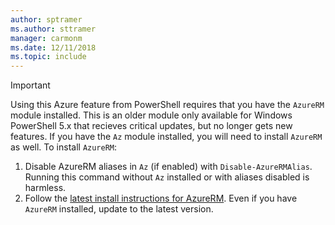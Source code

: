 ```yaml
---
author: sptramer
ms.author: sttramer
manager: carmonm
ms.date: 12/11/2018
ms.topic: include
---
```

> [!IMPORTANT]
>
> Using this Azure feature from PowerShell requires that you have the `AzureRM` module installed. This
> is an older module only available for Windows PowerShell 5.x that recieves critical updates, but no
> longer gets new features. If you have the `Az` module installed, you will need to install `AzureRM`
> as well. To install `AzureRM`:
> 
> 1. Disable AzureRM aliases in `Az` (if enabled) with `Disable-AzureRMAlias`. Running this command without
>    `Az` installed or with aliases disabled is harmless.
> 2. Follow the [latest install instructions for AzureRM](/powershell/azure/azurerm/install-azurerm-ps). Even if you
>    have `AzureRM` installed, update to the latest version.

